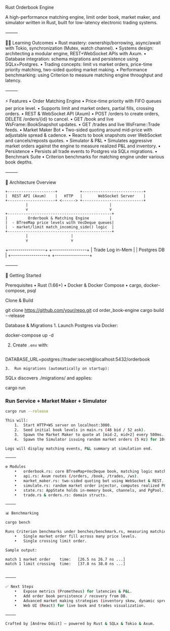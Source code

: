 Rust Orderbook Engine

A high-performance matching engine, limit order book, market maker, and simulator written in Rust, built for low-latency electronic trading systems.

⸻

🧑‍🎓 Learning Outcomes
	•	Rust mastery: ownership/borrowing, async/await with Tokio, synchronization (Mutex, watch channel).
	•	Systems design: architecting a modular engine, REST+WebSocket APIs with Axum.
	•	Database integration: schema migrations and persistence using SQLx+Postgres.
	•	Trading concepts: limit vs market orders, price-time priority matching, two-sided quoting market making.
	•	Performance benchmarking: using Criterion to measure matching engine throughput and latency.

⸻

⚡ Features
	•	Order Matching Engine
	•	Price-time priority with FIFO queues per price level.
	•	Supports limit and market orders, partial fills, crossing orders.
	•	REST & WebSocket API (Axum)
	•	POST /orders to create orders, DELETE /orders/{id} to cancel.
	•	GET /book and live WsFrame::BookSnapshot updates.
	•	GET /trades and live WsFrame::Trade feeds.
	•	Market Maker Bot
	•	Two-sided quoting around mid-price with adjustable spread & cadence.
	•	Reacts to book snapshots over WebSocket and cancels/reposts quotes.
	•	Simulator & P&L
	•	Simulates aggressive market orders against the engine to measure realized P&L and inventory.
	•	Persistence
	•	Persists all trade events to Postgres via SQLx migrations.
	•	Benchmark Suite
	•	Criterion benchmarks for matching engine under various book depths.

⸻

🧱 Architecture Overview

    +---------------------+          +---------------------------+
    |  REST API (Axum)    |   HTTP   |       WebSocket Server    |
    +---------------------+ <------> +---------------------------+
             |                                    |
             v                                    v
    +----------------------------------------------+
    |         Orderbook & Matching Engine         |
    |  - BTreeMap price levels with VecDeque queues|
    |  - market/limit match_incoming_side() logic  |
    +----------------------------------------------+
             |                   |
             v                   v
   +------------------+    +-----------------+
   | Trade Log in-Mem |    |  Postgres DB    |
   +------------------+    +-----------------+


⸻

🚀 Getting Started

Prerequisites
	•	Rust (1.66+)
	•	Docker & Docker Compose
	•	cargo, docker-compose, psql

Clone & Build

git clone https://github.com/your/repo.git
cd order_book-engine
cargo build --release

Database & Migrations
	1.	Launch Postgres via Docker:





docker-compose up -d

2. Create `.env` with:

   ```ini
DATABASE_URL=postgres://trader:secret@localhost:5432/orderbook

	3.	Run migrations (automatically on startup):
SQLx discovers ./migrations/ and applies:





cargo run

### Run Service + Market Maker + Simulator

```bash
cargo run --release

This will:
	1.	Start HTTP+WS server on localhost:3000.
	2.	Seed initial book levels in main.rs (48 bid / 52 ask).
	3.	Spawn the Market Maker to quote at [mid-2, mid+2] every 500ms.
	4.	Spawn the Simulator issuing random market orders (5 Hz) for 10s.

Logs will display matching events, P&L summary at simulation end.

⸻

⚙️ Modules
	•	orderbook.rs: core BTreeMap+VecDeque book, matching logic match_incoming_side().
	•	api.rs: Axum routes (/orders, /book, /trades, /ws).
	•	market_maker.rs: two-sided quoting bot using WebSocket & REST.
	•	simulate.rs: random market order injector, computes realized P&L.
	•	state.rs: AppState holds in-memory book, channels, and PgPool.
	•	trade.rs & orders.rs: domain structs.

⸻

📊 Benchmarking

cargo bench

Runs Criterion benchmarks under benches/benchmark.rs, measuring matching times for:
	•	Single market order fill across many price levels.
	•	Single crossing limit order.

Sample output:

match 1 market order    time:   [26.5 ns 26.7 ns ...]
match 1 limit crossing  time:   [37.8 ns 38.0 ns ...]


⸻

✅ Next Steps
	•	Expose metrics (Prometheus) for latencies & P&L.
	•	Add order book persistence / recovery from DB.
	•	Advanced market making strategies (inventory skew, dynamic spread).
	•	Web UI (React) for live book and trades visualization.

⸻

Crafted by [Andrew Odiit] — powered by Rust & SQLx & Tokio & Axum.